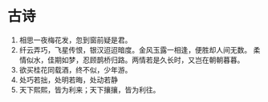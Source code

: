 # 古诗

1. 相思一夜梅花发，忽到窗前疑是君。
2. 纤云弄巧，飞星传恨，银汉迢迢暗度。金风玉露一相逢，便胜却人间无数。
   柔情似水，佳期如梦，忍顾鹊桥归路。两情若是久长时，又岂在朝朝暮暮。
3. 欲买桂花同载酒，终不似，少年游。
4. 处巧若拙，处明若晦，处动若静
4. 天下熙熙，皆为利来；天下攘攘，皆为利往。
